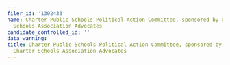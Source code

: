 ```yaml
---
filer_id: '1302433'
name: Charter Public Schools Political Action Committee, sponsored by California Charter
  Schools Association Advocates
candidate_controlled_id: ''
data_warning:
title: Charter Public Schools Political Action Committee, sponsored by California
  Charter Schools Association Advocates
---
```

